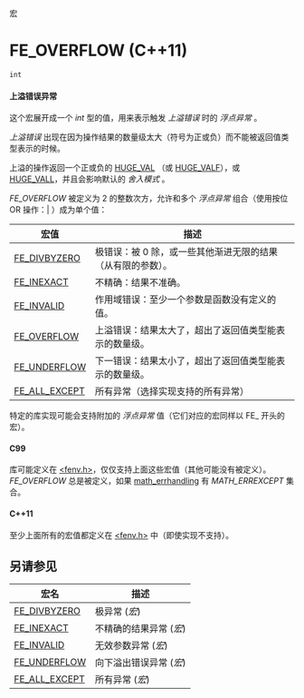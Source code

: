 宏

# FE_OVERFLOW (C++11)

`int`

#### 上溢错误异常

这个宏展开成一个 _int_ 型的值，用来表示触发 _上溢错误_ 时的 _浮点异常_ 。

_上溢错误_ 出现在因为操作结果的数量级太大（符号为正或负）而不能被返回值类型表示的时候。

上溢的操作返回一个正或负的 [HUGE_VAL](../cmath/HUGE_VAL.md) （或 [HUGE_VALF](../cmath/HUGE_VALF.md)），或 [HUGE_VALL](../cmath/HUGE_VALL.md)，并且会影响默认的 _舍入模式_ 。

_FE_OVERFLOW_ 被定义为 2 的整数次方，允许和多个 _浮点异常_ 组合（使用按位 OR 操作：| ）成为单个值：

宏值                              | 描述
--------------------------------- | --------------------------------------------------------------
[FE_DIVBYZERO](FE_DIVBYZERO.md)   | 极错误：被 0 除，或一些其他渐进无限的结果（从有限的参数）。
[FE_INEXACT](FE_INEXACT.md)       | 不精确：结果不准确。
[FE_INVALID](FE_INVALID.md)       | 作用域错误：至少一个参数是函数没有定义的值。
[FE_OVERFLOW](FE_OVERFLOW.md)     | 上溢错误：结果太大了，超出了返回值类型能表示的数量级。
[FE_UNDERFLOW](FE_UNDERFLOW.md)   | 下一错误：结果太小了，超出了返回值类型能表示的数量级。
[FE_ALL_EXCEPT](FE_ALL_EXCEPT.md) | 所有异常（选择实现支持的所有异常）

特定的库实现可能会支持附加的 _浮点异常_ 值（它们对应的宏同样以 FE_ 开头的宏）。

#### C99

库可能定义在 [&lt;fenv.h&gt;](README.md)，仅仅支持上面这些宏值（其他可能没有被定义）。  
_FE_OVERFLOW_ 总是被定义，如果 [math_errhandling](../cmath/math_errhandling.md) 有 _MATH_ERREXCEPT_ 集合。

#### C++11

至少上面所有的宏值都定义在 [&lt;fenv.h&gt;](README.md) 中（即使实现不支持）。


## 另请参见

宏名                                | 描述
----------------------------------- | -----------------------
[FE_DIVBYZERO](FE_DIVBYZERO.md)    | 极异常 (_宏_)
[FE_INEXACT](FE_INEXACT.md)        | 不精确的结果异常 (_宏_)
[FE_INVALID](FE_INVALID.md)        | 无效参数异常 (_宏_)
[FE_UNDERFLOW](FE_UNDERFOW.md)     | 向下溢出错误异常 (_宏_)
[FE_ALL_EXCEPT](FE_ALL_EXCEPT.md) | 所有异常 (_宏_)
